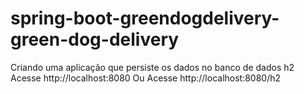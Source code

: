 # spring-boot-greendogdelivery-green-dog-delivery

Criando uma aplicação que persiste os dados no banco de dados h2
Acesse http://localhost:8080
Ou
Acesse http://localhost:8080/h2
